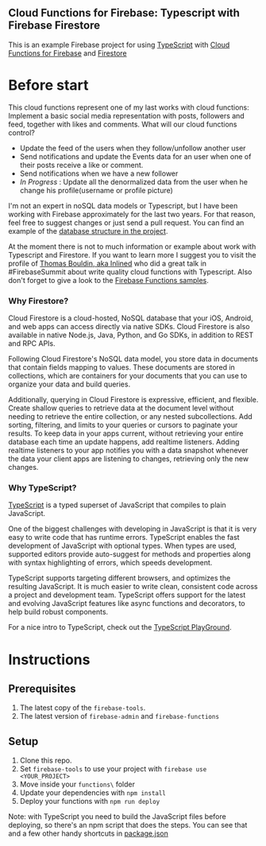 ## Cloud Functions for Firebase: Typescript with Firebase Firestore

This is an example Firebase project for using
[TypeScript](https://www.typescriptlang.org/) with
[Cloud Functions for Firebase](https://firebase.google.com/products/functions)
and [Firestore](https://firebase.google.com/docs/firestore/)

# Before start

 This cloud functions represent one of my last works with cloud functions: Implement a basic social media representation
 with posts, followers and feed, together with likes and comments. What will our cloud functions control?
 - Update the feed of the users when they follow/unfollow another user
 - Send notifications and update the Events data for an user when one of their posts receive a like or comment.
 - Send notifications when we have a new follower
 - *In Progress* : Update all the denormalized data from the user when he change his profile(username or profile picture)

 I'm not an expert in noSQL data models or Typescript, but I have been working with Firebase approximately for the last two years.
 For that reason, feel free to suggest changes or just send a pull request. You can find an example of the [database structure
 in the project](https://github.com/FrangSierra/social-media-firestore-functions/blob/master/database-structure.json).

 At the moment there is not to much information or example about work with Typescript and Firestore. If you want to learn
 more I suggest you to visit the profile of [Thomas Bouldin, aka Inlined](https://github.com/inlined/alone-together) who did
 a great talk in #FirebaseSummit about write quality cloud functions with Typescript. Also don't forget to give a look to the
 [Firebase Functions samples](https://github.com/firebase/functions-samples).

### Why Firestore?

Cloud Firestore is a cloud-hosted, NoSQL database that your iOS, Android, and web apps can access directly via native SDKs.
 Cloud Firestore is also available in native Node.js, Java, Python, and Go SDKs, in addition to REST and RPC APIs.

Following Cloud Firestore's NoSQL data model, you store data in documents that contain fields mapping to values.
These documents are stored in collections, which are containers for your documents that you can use to organize your data and build queries.

Additionally, querying in Cloud Firestore is expressive, efficient, and flexible.
Create shallow queries to retrieve data at the document level without needing to retrieve the entire collection,
or any nested subcollections. Add sorting, filtering, and limits to your queries or cursors to paginate your results.
To keep data in your apps current, without retrieving your entire database each time an update happens, add realtime listeners.
Adding realtime listeners to your app notifies you with a data snapshot whenever the data your client apps are listening
to changes, retrieving only the new changes.

### Why TypeScript?

[TypeScript](https://www.typescriptlang.org/) is a typed superset of JavaScript
that compiles to plain JavaScript.

One of the biggest challenges with developing in JavaScript is that it is
very easy to write code that has runtime errors. TypeScript enables the fast
development of JavaScript with optional types. When types are used,
supported editors provide auto-suggest for methods and properties along
with syntax highlighting of errors, which speeds development.

TypeScript supports targeting different browsers, and optimizes
the resulting JavaScript. It is much easier to write clean, consistent code
across a project and development team.  TypeScript offers support for the
latest and evolving JavaScript features like async functions and decorators,
to help build robust components.

For a nice intro to TypeScript, check out the [TypeScript PlayGround](https://www.typescriptlang.org/play/index.html).

# Instructions

## Prerequisites

1. The latest copy of the `firebase-tools`.
2. The latest version of `firebase-admin` and `firebase-functions`

## Setup

1. Clone this repo.
2. Set `firebase-tools` to use your project with `firebase use <YOUR_PROJECT>`
3. Move inside your `functions\` folder
3. Update your dependencies with `npm install`
4. Deploy your functions with `npm run deploy`


Note: with TypeScript you need to build the JavaScript files before
deploying, so there's an npm script that does the steps.  You can see
that and a few other handy shortcuts in [package.json](functions/package.json)
